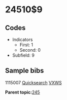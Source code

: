 # 24510$9

## Codes

-   Indicators
    -   First: 1
    -   Second: 0
-   Subfield: 9

## Sample bibs

1115007 [Quicksearch](https://search.library.yale.edu/catalog/1115007) [VXWS](http://prodorbis.library.yale.edu:7014/vxws/GetHoldingsService?bibId=1115007)

**Parent topic:**[245](../../tags/245/245.md)

